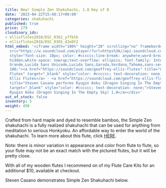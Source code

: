```yaml
---
title: New! Simple Zen Shakuhachi, 1.8 Key of D
date: '2023-04-22T15:48:17+00:00'
categories: shakuhachi
published: true
price: 279
cloudinary_ids:
- ellisflutes2018/DSC_0362_y7fbtb
- ellisflutes2018/DSC_0365_d2o0t2
html_embed: '<iframe width="100%" height="20" scrolling="no" frameborder="no" allow="autoplay"
  src="https://w.soundcloud.com/player/?url=https%3A//api.soundcloud.com/tracks/1467319822&color=%23ff5500&inverse=false&auto_play=false&show_user=true"></iframe><div
  style="font-size: 10px; color: #cccccc;line-break: anywhere;word-break: normal;overflow:
  hidden;white-space: nowrap;text-overflow: ellipsis; font-family: Interstate,Lucida
  Grande,Lucida Sans Unicode,Lucida Sans,Garuda,Verdana,Tahoma,sans-serif;font-weight:
  100;"><a href="https://soundcloud.com/geoffrey-ellis-flutes" title="Geoffrey Ellis
  Flutes" target="_blank" style="color: #cccccc; text-decoration: none;">Geoffrey
  Ellis Flutes</a> · <a href="https://soundcloud.com/geoffrey-ellis-flutes/ryugin-koku-dragon-singing-in-the-empty-sky-18"
  title="Steven Casano performs Ryugin Koku (Dragon Singing In The Empty Sky) 1.8"
  target="_blank" style="color: #cccccc; text-decoration: none;">Steven Casano performs
  Ryugin Koku (Dragon Singing In The Empty Sky) 1.8</a></div>'
out_of_stock: false
inventory: 5
weight: 450
---
```


Crafted from hard maple and dyed to resemble bamboo, the Simple Zen shakuhachi is a fully realized shakuhachi that can be used for anything from meditation to serious Honkyoku.  An affordable way to enter the world of the shakuhachi.  To learn more about this flute, click [HERE](https://www.ellisflutes.com/world-flutes/shakuhachi).

Note: there is minor variation in appearance and color from flute to flute, so your flute may not be an exact match with the pictured flutes, but it will be pretty close.

With all of my wooden flutes I recommend on of my Flute Care Kits for an additional $10, available at checkout.

Steven Casano demonstrates Simple Zen Shakuhachi below. 

